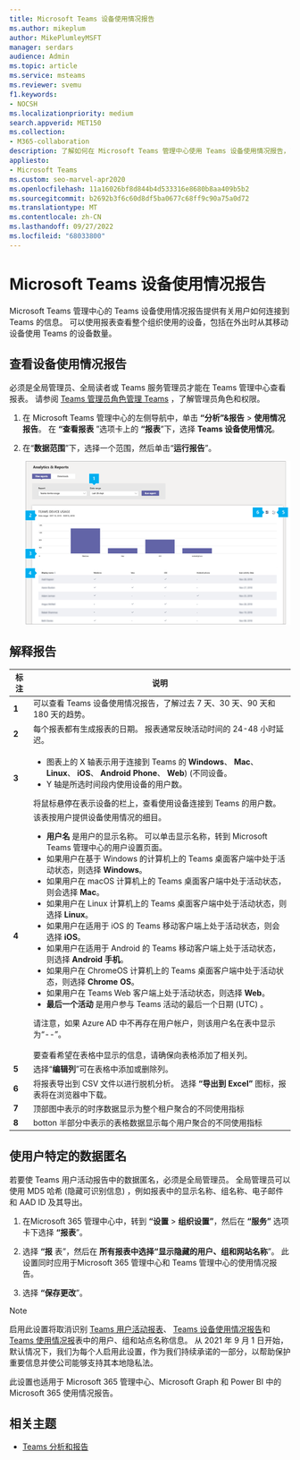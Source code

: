 ```yaml
---
title: Microsoft Teams 设备使用情况报告
ms.author: mikeplum
author: MikePlumleyMSFT
manager: serdars
audience: Admin
ms.topic: article
ms.service: msteams
ms.reviewer: svemu
f1.keywords:
- NOCSH
ms.localizationpriority: medium
search.appverid: MET150
ms.collection:
- M365-collaboration
description: 了解如何在 Microsoft Teams 管理中心使用 Teams 设备使用情况报告，了解组织中的用户如何连接到 Teams。
appliesto:
- Microsoft Teams
ms.custom: seo-marvel-apr2020
ms.openlocfilehash: 11a16026bf8d844b4d533316e8680b8aa409b5b2
ms.sourcegitcommit: b2692b3f6c60d8df5ba0677c68ff9c90a75a0d72
ms.translationtype: MT
ms.contentlocale: zh-CN
ms.lasthandoff: 09/27/2022
ms.locfileid: "68033800"
---
```

# <a name="microsoft-teams-device-usage-report"></a>Microsoft Teams 设备使用情况报告

Microsoft Teams 管理中心的 Teams 设备使用情况报告提供有关用户如何连接到 Teams 的信息。 可以使用报表查看整个组织使用的设备，包括在外出时从其移动设备使用 Teams 的设备数量。  

## <a name="view-the-device-usage-report"></a>查看设备使用情况报告


必须是全局管理员、全局读者或 Teams 服务管理员才能在 Teams 管理中心查看报表。 请参阅 [Teams 管理员角色管理 Teams](../using-admin-roles.md) ，了解管理员角色和权限。


1. 在 Microsoft Teams 管理中心的左侧导航中，单击 **“分析”&报告** > **使用情况报告**。 在 **“查看报表** ”选项卡上的 **“报表**”下，选择 **Teams 设备使用情况**。
2. 在“**数据范围**”下，选择一个范围，然后单击“**运行报告**”。

    ![Teams 管理中心中带有标注的 Teams 设备使用情况报告的屏幕截图。](../media/teams-reports-device-usage-with-callouts.png "Teams 管理中心中带有标注的 Teams 设备使用情况报告的屏幕截图")

## <a name="interpret-the-report"></a>解释报告

|标注 |说明  |
|--------|-------------|
|**1**   |可以查看 Teams 设备使用情况报告，了解过去 7 天、30 天、90 天和 180 天的趋势。  |
|**2**   |每个报表都有生成报表的日期。 报表通常反映活动时间的 24-48 小时延迟。 |
|**3**   |<ul><li>图表上的 X 轴表示用于连接到 Teams 的 **Windows**、 **Mac**、 **Linux**、 **iOS**、 **Android Phone**、 **Web**)  (不同设备。 </li><li>Y 轴是所选时间段内使用设备的用户数。</li> </ul>将鼠标悬停在表示设备的栏上，查看使用设备连接到 Teams 的用户数。|
|**4**   |该表按用户提供设备使用情况的细目。 <ul><li>**用户名** 是用户的显示名称。 可以单击显示名称，转到 Microsoft Teams 管理中心的用户设置页面。 </li><li>如果用户在基于 Windows 的计算机上的 Teams 桌面客户端中处于活动状态，则选择 **Windows**。</li><li>如果用户在 macOS 计算机上的 Teams 桌面客户端中处于活动状态，则会选择 **Mac**。 </li> <li>如果用户在 Linux 计算机上的 Teams 桌面客户端中处于活动状态，则选择 **Linux**。 </li> <li>如果用户在适用于 iOS 的 Teams 移动客户端上处于活动状态，则会选择 **iOS**。</li><li>如果用户在适用于 Android 的 Teams 移动客户端上处于活动状态，则选择 **Android 手机**。</li><li>如果用户在 ChromeOS 计算机上的 Teams 桌面客户端中处于活动状态，则选择 **Chrome OS**。</li><li>如果用户在 Teams Web 客户端上处于活动状态，则选择 **Web**。 <li>**最后一个活动** 是用户参与 Teams 活动的最后一个日期 (UTC) 。</li> </ul> 请注意，如果 Azure AD 中不再存在用户帐户，则该用户名在表中显示为“--”。 <br><br>要查看希望在表格中显示的信息，请确保向表格添加了相关列。 |
|**5**   |选择“**编辑列**”可在表格中添加或删除列。 |
|**6**   |将报表导出到 CSV 文件以进行脱机分析。 选择 **“导出到 Excel”** 图标，报表将在浏览器中下载。|
|**7** |顶部图中表示的时序数据显示为整个租户聚合的不同使用指标|
|**8** |botton 半部分中表示的表格数据显示每个用户聚合的不同使用指标|


## <a name="make-the-user-specific-data-anonymous"></a>使用户特定的数据匿名

若要使 Teams 用户活动报告中的数据匿名，必须是全局管理员。 全局管理员可以使用 MD5 哈希 (隐藏可识别信息) ，例如报表中的显示名称、组名称、电子邮件和 AAD ID 及其导出。

1. 在Microsoft 365 管理中心中，转到 **“设置** \> **组织设置”**，然后在 **“服务”** 选项卡下选择 **“报表**”。
    
2. 选择 **“报** 表”，然后在 **所有报表中选择“显示隐藏的用户、组和网站名称**”。 此设置同时应用于Microsoft 365 管理中心和 Teams 管理中心的使用情况报告。
  
3. 选择 **“保存更改**”。

> [!NOTE]
> 启用此设置将取消识别 [Teams 用户活动报表](user-activity-report.md)、 [Teams 设备使用情况报告](device-usage-report.md)和 [Teams 使用情况报](teams-usage-report.md)表中的用户、组和站点名称信息。 从 2021 年 9 月 1 日开始，默认情况下，我们为每个人启用此设置，作为我们持续承诺的一部分，以帮助保护重要信息并使公司能够支持其本地隐私法。 
>
>此设置也适用于 Microsoft 365 管理中心、Microsoft Graph 和 Power BI 中的 Microsoft 365 使用情况报告。

## <a name="related-topics"></a>相关主题

- [Teams 分析和报告](teams-reporting-reference.md)
